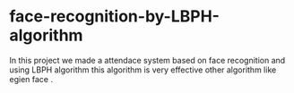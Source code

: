 # face-recognition-by-LBPH-algorithm
In this project we made a attendace system based on face recognition and using LBPH algorithm this algorithm is very effective other algorithm like egien face .
